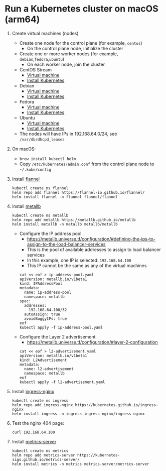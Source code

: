 # Run a Kubernetes cluster on macOS (arm64)

1. Create virtual machines (nodes)
   - Create one node for the control plane (for example, `centos`)
     - On the control plane node, initialize the cluster
   - Create one or more worker nodes (for example, `debian`,`fedora`,`ubuntu`)
     - On each worker node, join the cluster
   - CentOS Stream
     - [Virtual machine](https://github.com/tyholling/packer/tree/main/centos)
     - [Install Kubernetes](kubeadm-centos.md)
   - Debian
     - [Virtual machine](https://github.com/tyholling/packer/tree/main/debian)
     - [Install Kubernetes](kubeadm-debian.md)
   - Fedora
     - [Virtual machine](https://github.com/tyholling/packer/tree/main/fedora)
     - [Install Kubernetes](kubeadm-fedora.md)
   - Ubuntu
     - [Virtual machine](https://github.com/tyholling/packer/tree/main/ubuntu)
     - [Install Kubernetes](kubeadm-ubuntu.md)
   - The nodes will have IPs in 192.168.64.0/24, see `/var/db/dhcpd_leases`

1. On macOS:
   - `brew install kubectl helm`
   - Copy `/etc/kubernetes/admin.conf` from the control plane node to `~/.kube/config`

1. Install [flannel](https://github.com/flannel-io/flannel)
   ```
   kubectl create ns flannel
   helm repo add flannel https://flannel-io.github.io/flannel/
   helm install flannel -n flannel flannel/flannel
   ```
1. Install [metallb](https://github.com/metallb/metallb)
   ```
   kubectl create ns metallb
   helm repo add metallb https://metallb.github.io/metallb
   helm install metallb -n metallb metallb/metallb
   ```
   - Configure the IP address pool
     - https://metallb.universe.tf/configuration/#defining-the-ips-to-assign-to-the-load-balancer-services
     - This is the pool of available addresses to assign to load balancer services
     - In this example, one IP is selected: `192.168.64.100`
     - This IP cannot be the same as any of the virtual machines
     ```
     cat << eof > ip-address-pool.yaml
     apiVersion: metallb.io/v1beta1
     kind: IPAddressPool
     metadata:
       name: ip-address-pool
       namespace: metallb
     spec:
       addresses:
       - 192.168.64.100/32
       autoAssign: true
       avoidBuggyIPs: true
     eof
     kubectl apply -f ip-address-pool.yaml
     ```
   - Configure the Layer 2 advertisement
     - https://metallb.universe.tf/configuration/#layer-2-configuration
     ```
     cat << eof > l2-advertisement.yaml
     apiVersion: metallb.io/v1beta1
     kind: L2Advertisement
     metadata:
       name: l2-advertisement
       namespace: metallb
     eof
     kubectl apply -f l2-advertisement.yaml
     ```
1. Install [ingress-nginx](https://github.com/kubernetes/ingress-nginx)
   ```
   kubectl create ns ingress
   helm repo add ingress-nginx https://kubernetes.github.io/ingress-nginx
   helm install ingress -n ingress ingress-nginx/ingress-nginx
   ```
1. Test the nginx 404 page:
   ```
   curl 192.168.64.100
   ```
1. Install [metrics-server](https://github.com/kubernetes-sigs/metrics-server)
   ```
   kubectl create ns metrics
   helm repo add metrics-server https://kubernetes-sigs.github.io/metrics-server/
   helm install metrics -n metrics metrics-server/metrics-server
